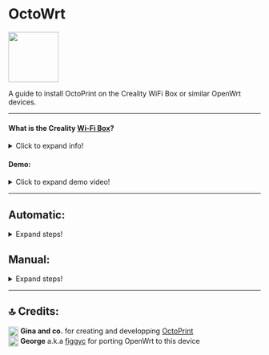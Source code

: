 # OctoWrt

<p align="left">
<img height=100 src="img/OctoPrint+OpenWrt.png">
</p>

A guide to install OctoPrint on the Creality WiFi Box or similar OpenWrt devices.

------------------

#### What is the Creality [Wi-Fi Box](https://www.creality.com/goods-detail/creality-box-3d-printer)?

<details>
  <summary>Click to expand info!</summary>

[<img align=center src="https://user-images.githubusercontent.com/40600040/128502047-f25d9156-31a8-4bc9-b0ed-45200cdfe411.png">](https://www.creality.com/goods-detail/creality-box-3d-printer)  
  = A router box device released by Creality meant to add cloud control to your printer. Comes with closed source and proprietary software. However, some people might not like that.

**Specifications:**

 (_taken form figgyc's commit_)

- **SoC**: MediaTek MT7688AN @ 580 MHz  
- **Flash**: BoyaMicro BY25Q128AS (16 MiB, SPI NOR)  
- **RAM**: 128 MiB DDR2 (Winbond W971GG6SB-25)  
- **Peripheral**: Genesys Logic GL850G 2 port USB 2.0 hub  
- **I/O**: 1x 10/100 Ethernet port, microSD SD-XC Class 10 slot, 4x LEDs, 2x USB 2.0 ports, micro USB input (for power only), reset button  
- **FCC ID**: 2AXH6CREALITY-BOX  
- **UART**: test pads: (square on silkscreen) 3V3, TX, RX, GND; default baudrate: 57600  
  
  </details>
  

#### Demo:
<details>
  <summary>Click to expand demo video!</summary>

https://user-images.githubusercontent.com/40600040/128418449-79f69b98-8f81-4315-b18a-8869d186eed6.mp4

</details>

------------------
## Automatic:

<details>
  <summary>Expand steps!</summary>

  #### 1. Flash Openwrt following guide [here:](https://github.com/shivajiva101/OctoWrt/tree/main/firmware/OpenWrt_snapshot)
       Once flashed setup internet access on the box (either Wi-Fi client or wired connection)
  
 <details>
  <summary>Expand Internet setup!</summary>
 
- Make sure you've flahsed/sysupgraded latest `.bin` file from `/Firmware/OpenWrt_snapshot/` or from latest release.
- Connect to the `OpenWrt` access point
- Access LuCi web interface and log in on `192.168.1.1:81`
- _(**optional** but recommended)_ Add a password to the `OctoWrt` access point: `Wireless` -> Under wireless overview `EDIT` the `OpenWrt` interface -> `Wireless Security` -> Choose an encryption -> set a password -> `Save` -> `Save & Apply`
- _(**optional** but recommended)_ Add a password: `System` -> `Administration` -> `Router Password`
- ❗If your home network subnet is on 1 (192.168.1.x), in order to avoid any ip conflicts, change the static ip of the box LAN from 192.168.1.1 to something like 192.168.3.1. To do that access the luci webinterface -> `Network` -> `Interfaces` and edit the static ip -> `Save` -> press the down arow on the Save&Apply button -> `Apply Unchecked`. You can now access luci on the new ip and continue configureing Client setup. 
- Connect as a client to your Internet router: `Network` -> `Wireless` -> `SCAN` -> `Join Network` -> check `Lock to BSSID` -> `Create/Assign Firewall zone` then under `custom` type `wwan` enter -> `Submit` -> `Save` -> `Dropdown arrow -> Apply Unchecked` -> `Apply Unchecked`
- Connect back to your main internet router and find the new box's ip inside the `DHCP` list.
- ❗  Access the terminal tab (`Services` -> `Terminal`) ❗ If terminal tab is not working go to `Config` tab and change `Interface` to the interface you are connecting through the box (your wireless router SSID for example) -> `Save & Apply`.
- Proceed with step 2
   
  </details>
  
  #### 2. Execute extroot script:
  ```
  wget https://github.com/shivajiva101/OctoWrt/raw/23.05.0-137/scripts/1_format_extroot.sh
  chmod +x 1_format_extroot.sh
  ./1_format_extroot.sh

  ```
  #### 3. Execute install script:
  ```
  cd /tmp
  wget https://github.com/shivajiva101/OctoWrt/raw/23.05.0-137/scripts/2_octoprint_install.sh
  chmod +x 2_octoprint_install.sh
  ./2_octoprint_install.sh

  ```
  
  
  #### 4. Access Octoprint UI on port 5000
  
  ```
  http://box-ip:5000
  ```
  
  When prompted use the following **server commands**:

    - Restart OctoPrint : `/etc/init.d/octoprint restart`  
    - Restart system : `reboot`  
    - Shutdown system : `poweroff`  

  For **webcam** support:  
  
  `/etc/config/mjpg-streamer` is the configuration file. Modify that to change resolution, fps, user, pass etc.  
  
  Inside OctoPrint snapshot and stream fields add the following:  
  - Stream URL: `http://your-box-ip:8080/?action=stream`  
  - Snapshot URL: `http://your-box-ip:8080/?action=snapshot` 
  - ffmpeg binary path as: `/usr/bin/ffmpeg`
  
  
</details>
  
## Manual:

<details>
  <summary>Expand steps!</summary>

## ⤵️ Preparing:

<details>
  <summary>Expand steps!</summary>
  
* **OpenWrt**: Make sure you've got OpenWrt flashed. Follow guide form [here](https://github.com/shivajiva/OctoWrt/tree/23.05.0-137/firmware/OpenWrt_snapshot) -> Once flashed setup Wi-Fi client or wired connection for internet access on the box

* **Extroot**: execute [this](https://github.com/shivajiva101/OctoWrt/blob/23.05.0-137/scripts/1_format_extroot.sh) script. Make sure to have a microsd plugged
  
  ```
  cd ~
  wget https://github.com/shivajiva101/OctoWrt/raw/23.05.0-137/scripts/1_format_extroot.sh
  chmod +x 1_format_extroot.sh
  ./1_format_extroot.sh

  ```
  
* **Swap**: 

  ```
  opkg update && opkg install swap-utils zram-swap

  ```
  ```
  dd if=/dev/zero of=/overlay/swap.page bs=1M count=512;
  mkswap /overlay/swap.page;
  swapon /overlay/swap.page;
  mount -o remount,size=256M /tmp;

  ```
  ```
  rm /etc/rc.local;
  cat << "EOF" > /etc/rc.local
  # Put your custom commands here that should be executed once
  # the system init finished. By default this file does nothing.
  ###activate the swap file on the SD card  
  swapon /overlay/swap.page  
  ###expand /tmp space  
  mount -o remount,size=256M /tmp
  exit 0
  EOF

  ```
  
</details>

## ⤵️ Installing:

<details>
  <summary>Expand steps!</summary>

#### 1. Install OpenWrt dependencies:

```
rm /etc/opkg/distfeeds.conf;
wget https://github.com/shivajiva101/OctoWrt/raw/23.05.0-137/openwrt/distfeeds.conf -P /etc/opkg
opkg update
opkg install gcc make unzip htop wget-ssl git-http
opkg install v4l-utils mjpg-streamer-input-uvc mjpg-streamer-output-http mjpg-streamer-www ffmpeg

```
By default mjpg-streamer comes with username=openwrt and password=openwrt. If you don't want them do:

```
uci delete mjpg-streamer.core.username
uci delete mjpg-streamer.core.password

```

------------------------------

* **Python 3**:

⚠️ _It is recommended to use the python 3 approach since python 2 got deprecated since January 1st, 2020. However, if you want older versions of Octoprint, python 2 approach might be the only way._

Install python 3 packages
```
opkg install python3 python3-pip python3-dev python3-psutil python3-netifaces python3-pillow
pip install --upgrade setuptools
pip install --upgrade pip
pip install virtualenv
virtualenv venv

```
 
--------------------

#### 2. Install Octoprint:

```
rm -rf src
git clone https://github.com/shivajiva101/OctoPrint.git src
cd src
../venv/bin/pip install .

```

#### 3. Create octoprint service:
  
  <details>
    <summary> Expand </summary>
  
  ```
  cat << "EOF" > /etc/init.d/octoprint
  #!/bin/sh /etc/rc.common
  # Copyright (C) 2009-2014 OpenWrt.org
  # Put this inside /etc/init.d/

  START=91
  STOP=10
  USE_PROCD=1


  start_service() {
      procd_open_instance
      procd_set_param command /root/venv/bin/octoprint serve --iknowwhatimdoing
      procd_set_param respawn
      procd_set_param stdout 1
      procd_set_param stderr 1
      procd_close_instance
  }
  EOF

  ```
  </details>
  
#### 4. Make it executable:

```
chmod +x /etc/init.d/octoprint
```
#### 5. Enable the service:

```
service octoprint enable
``` 

#### 6. Reboot and wait a while

```
reboot
```

▶️ _**Note!**_  
_Booting on the last versions takes a while (~5 minutes). Once booted however, everything works as expected. If you care that much about this you can install older versions (v1.0.0 for example) that are much lighter but are not plugin enabled. Only Temps, Control, Webcam and Gcode preview._
  
#### 7. First setup
  
<details>
  <summary> Expand steps </summary>
  
Access Octoprint UI on port 5000
  
```
http://box-ip:5000
```
  
When prompted use thefollowing **server commands**:

  - Restart OctoPrint : `/etc/init.d/octoprint restart`  
  - Restart system : `reboot`  
  - Shutdown system : `poweroff`  

For **webcam** support:  
  
  `/etc/config/mjpg-streamer` is the configuration file. Modify that to change resolution, fps, user, pass etc.  
  Inside OctoPrint snapshot and stream fields add the following:
  - Stream URL: `http://your-box-ip:8080/?action=stream`  
  - Snapshot URL: `http://your-box-ip:8080/?action=snapshot` 
  
  If webcam not showing, unplug and replug it.  
  If you don't want webcam authentication you can comment or delete the user and password lines inside `mjpg-streamer` config file. Make sure to restart it after that:  `/etc/init.d/mjpg-streamer restart`
  
  </details>
  
  #### 8. Timelapse plugin setup

* _ffmpeg bin path_
  
  <details>
    <summary> Expand steps </summary>
    
    In octoprint settings set the ffmpeg binary path as:
    
    ```
    /usr/bin/ffmpeg
    ```
    
   </details
  
</details>

</details>

-------------------------

## 🔝 Credits:

<img width=20 align=center src="https://user-images.githubusercontent.com/40600040/128488418-c703c383-1835-49a0-aa41-eadee0671ab7.png">  **Gina and co.** for creating and developping [OctoPrint](https://github.com/OctoPrint/OctoPrint)  
<img width=20 align=center src="https://user-images.githubusercontent.com/40600040/128488057-52b688f7-25d5-46e1-9ac8-bb5309384d98.png">  **George** a.k.a [figgyc](https://github.com/figgyc) for porting OpenWrt to this device  

